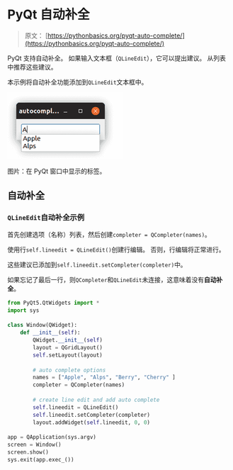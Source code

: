 # PyQt 自动补全

> 原文： [https://pythonbasics.org/pyqt-auto-complete/](https://pythonbasics.org/pyqt-auto-complete/)

PyQt 支持自动补全。 如果输入文本框（`QLineEdit`），它可以提出建议。 从列表中推荐这些建议。

本示例将自动补全功能添加到`QLineEdit`文本框中。

![auto complete QLineEdit](img/d1daeade8423826325f8b569bf16acc5.jpg)

图片：在 PyQt 窗口中显示的标签。

## 自动补全

### `QLineEdit`自动补全示例

首先创建选项（名称）列表，然后创建`completer = QCompleter(names)`。

使用行`self.lineedit = QLineEdit()`创建行编辑。 否则，行编辑将正常进行。

这些建议已添加到`self.lineedit.setCompleter(completer)`中。

如果忘记了最后一行，则`QCompleter`和`QLineEdit`未连接，这意味着没有**自动补全**。

```py
from PyQt5.QtWidgets import *
import sys

class Window(QWidget):
    def __init__(self):
        QWidget.__init__(self)
        layout = QGridLayout()
        self.setLayout(layout)

        # auto complete options                                                 
        names = ["Apple", "Alps", "Berry", "Cherry" ]
        completer = QCompleter(names)

        # create line edit and add auto complete                                
        self.lineedit = QLineEdit()
        self.lineedit.setCompleter(completer)
        layout.addWidget(self.lineedit, 0, 0)

app = QApplication(sys.argv)
screen = Window()
screen.show()
sys.exit(app.exec_())

```